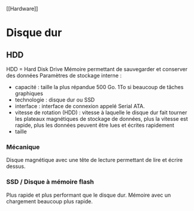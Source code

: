 [[Hardware]]
# Disque dur
## HDD
HDD = Hard Disk Drive
Mémoire permettant de sauvegarder et conserver des données
Paramètres de stockage interne : 
- capacité : taille la plus répandue 500 Go. 1To si beaucoup de tâches graphiques
- technologie : disque dur ou SSD
- interface : interface de connexion appelé Serial ATA. 
- vitesse de rotation (HDD) : vitesse à laquelle le disque dur fait tourner les plateaux magnétiques de stockage de données, plus la vitesse est rapide, plus les données peuvent être lues et écrites rapidement
- taille

### Mécanique
Disque magnétique avec une tête de lecture permettant de lire et écrire dessus. 

### SSD / Disque à mémoire flash
Plus rapide et plus performant que le disque dur. Mémoire avec un chargement beaucoup plus rapide. 
